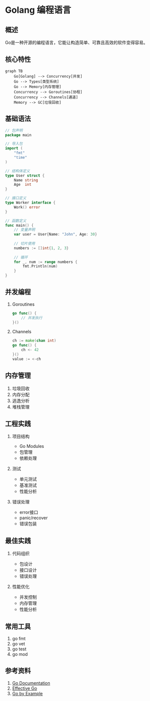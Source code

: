 # Golang 编程语言

## 概述
Go是一种开源的编程语言，它能让构造简单、可靠且高效的软件变得容易。

## 核心特性
```mermaid
graph TB
    Go[Golang] --> Concurrency[并发]
    Go --> Types[类型系统]
    Go --> Memory[内存管理]
    Concurrency --> Goroutines[协程]
    Concurrency --> Channels[通道]
    Memory --> GC[垃圾回收]
```

## 基础语法
```go
// 包声明
package main

// 导入包
import (
    "fmt"
    "time"
)

// 结构体定义
type User struct {
    Name string
    Age  int
}

// 接口定义
type Worker interface {
    Work() error
}

// 函数定义
func main() {
    // 变量声明
    var user = User{Name: "John", Age: 30}
    
    // 切片使用
    numbers := []int{1, 2, 3}
    
    // 循环
    for _, num := range numbers {
        fmt.Println(num)
    }
}
```

## 并发编程
1. Goroutines
   ```go
   go func() {
       // 并发执行
   }()
   ```

2. Channels
   ```go
   ch := make(chan int)
   go func() {
       ch <- 42
   }()
   value := <-ch
   ```

## 内存管理
1. 垃圾回收
2. 内存分配
3. 逃逸分析
4. 堆栈管理

## 工程实践
1. 项目结构
   - Go Modules
   - 包管理
   - 依赖处理

2. 测试
   - 单元测试
   - 基准测试
   - 性能分析

3. 错误处理
   - error接口
   - panic/recover
   - 错误包装

## 最佳实践
1. 代码组织
   - 包设计
   - 接口设计
   - 错误处理

2. 性能优化
   - 并发控制
   - 内存管理
   - 性能分析

## 常用工具
1. go fmt
2. go vet
3. go test
4. go mod

## 参考资料
1. [Go Documentation](https://golang.org/doc/)
2. [Effective Go](https://golang.org/doc/effective_go)
3. [Go by Example](https://gobyexample.com/)

